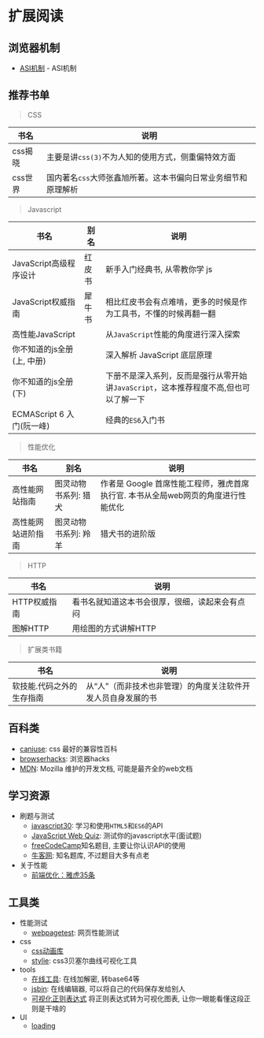 # 扩展阅读

## 浏览器机制

- [ASI机制](https://segmentfault.com/a/1190000004548664) - ASI机制

## 推荐书单

> CSS

| 书名    | 说明                                                           |
| ------- | -------------------------------------------------------------- |
| css揭晓 | 主要是讲`css(3)`不为人知的使用方式，侧重偏特效方面            |
| css世界 | 国内著名`css`大师张鑫旭所著。这本书偏向日常业务细节和原理解析 |

> Javascript

| 书名                       | 别名    | 说明                                                                                   |
| -------------------------- | ------- | -------------------------------------------------------------------------------------- |
| JavaScript高级程序设计     | 红皮书 | 新手入门经典书, 从零教你学 js                                                         |
| JavaScript权威指南         | 犀牛书  | 相比红皮书会有点难啃，更多的时候是作为工具书，不懂的时候再翻一翻                       |
| 高性能JavaScript           |         | 从`JavaScript`性能的角度进行深入探索                                                |
| 你不知道的js全册(上, 中册) |         | 深入解析 JavaScript 底层原理                                                          |
| 你不知道的js全册(下)       |         | 下册不是深入系列，反而是强行从零开始讲`JavaScript`，这本推荐程度不高,但也可以了解一下 |
| ECMAScript 6 入门(阮一峰)  |         | 经典的`ES6`入门书                                                                      |

> 性能优化

| 书名               | 别名                 | 说明                                                                              |
| ------------------ | -------------------- | --------------------------------------------------------------------------------- |
| 高性能网站指南     | 图灵动物书系列: 猎犬 | 作者是 Google 首席性能工程师，雅虎首席执行官. 本书从全局web网页的角度进行性能优化 |
| 高性能网站进阶指南 | 图灵动物书系列: 羚羊 | 猎犬书的进阶版                                                                    |

> HTTP

| 书名         | 说明                                            |
| ------------ | ----------------------------------------------- |
| HTTP权威指南 | 看书名就知道这本书会很厚，很细，读起来会有点闷 |
| 图解HTTP     | 用绘图的方式讲解HTTP                            |

> 扩展类书籍

| 书名                      | 说明                                                           |
| ------------------------- | -------------------------------------------------------------- |
| 软技能.代码之外的生存指南 | 从“人”（而非技术也非管理）的角度关注软件开发人员自身发展的书 |

## 百科类

- [caniuse](https://caniuse.com/): css 最好的兼容性百科
- [browserhacks](http://browserhacks.com/): 浏览器hacks
- [MDN](https://developer.mozilla.org/zh-CN/): Mozilla 维护的开发文档, 可能是最齐全的web文档

## 学习资源

- 刷题与测试
  - [javascript30](https://javascript30.com/): 学习和使用`HTML5`和`ES6`的API
  - [JavaScript Web Quiz](http://davidshariff.com/js-quiz/#): 测试你的javascript水平(面试题)
  - [freeCodeCamp](https://freecodecamp.cn/home)知名题目, 主要让你认识API的使用
  - [牛客网](https://www.nowcoder.com/): 知名题库, 不过题目大多有点老
- 关于性能
  - [前端优化：雅虎35条](http://blog.csdn.net/magneto7/article/details/53140269)

## 工具类

- 性能测试
  - [webpagetest](www.webpagetest.org): 网页性能测试
- css
  - [css动画库](http://elrumordelaluz.github.io/csshake/)
  - [stylie](http://jeremyckahn.github.io/stylie/): css3贝塞尔曲线可视化工具
- tools
  - [在线工具](http://tool.oschina.net/encrypt?type=3): 在线加解密, 转base64等
  - [jsbin](http://jsbin.com/?js,console,output): 在线编辑器, 可以将自己的代码保存发给别人
  - [可视化正则表达式](https://regexper.com/) 将正则表达式转为可视化图表, 让你一眼能看懂这段正则是干啥的
- UI
  - [loading](https://loading.io/)
